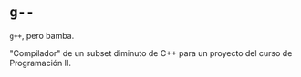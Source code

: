 # `g--`

`g++`, pero bamba.

"Compilador" de un subset diminuto de C++ para un proyecto del curso de Programación II.
